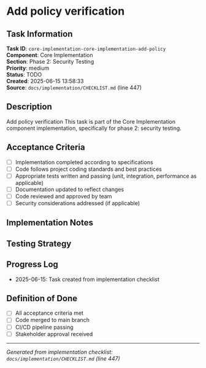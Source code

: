 # Add policy verification

## Task Information

**Task ID**: `core-implementation-core-implementation-add-policy`  
**Component**: Core Implementation  
**Section**: Phase 2: Security Testing  
**Priority**: medium  
**Status**: TODO  
**Created**: 2025-06-15 13:58:33  
**Source**: `docs/implementation/CHECKLIST.md` (line 447)  

## Description

Add policy verification
This task is part of the Core Implementation component implementation, specifically for phase 2: security testing.

## Acceptance Criteria

- [ ] Implementation completed according to specifications
- [ ] Code follows project coding standards and best practices
- [ ] Appropriate tests written and passing (unit, integration, performance as applicable)
- [ ] Documentation updated to reflect changes
- [ ] Code reviewed and approved by team
- [ ] Security considerations addressed (if applicable)

## Implementation Notes

<!-- Add specific implementation notes, design decisions, or technical requirements here -->

## Testing Strategy

<!-- Describe the testing approach for this task -->

## Progress Log

<!-- Add progress updates here -->
- 2025-06-15: Task created from implementation checklist

## Definition of Done

- [ ] All acceptance criteria met
- [ ] Code merged to main branch
- [ ] CI/CD pipeline passing
- [ ] Stakeholder approval received

---

*Generated from implementation checklist: `docs/implementation/CHECKLIST.md` (line 447)*
